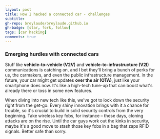 ```yaml
---
layout: post
title: How I hacked a connected car - challenges
subtitle: 
gh-repo: breylaude/breylaude.github.io
gh-badge: [star, fork, follow]
tags: [car hacking]
comments: true
---
```


###  Emerging hurdles with connected cars

Stuff like **vehicle-to-vehicle (V2V)** and **vehicle-to-infrastructure (V2I)** communications is catching on, and I bet they'll bring a bunch of perks for us, the carmakers, and even the public infrastructure management. In the future, your car might get updates **over the air (OTA)**, just like your smartphone does now. It's like a high-tech tune-up that can boost what's already there or toss in some new features.

When diving into new tech like this, we've got to lock down the security right from the get-go. Every shiny innovation brings with it a chance for trouble, so it's crucial to build in solid security controls from the very beginning. Take wireless key fobs, for instance – these days, cloning attacks are on the rise. Until the car guys work out the kinks in security, maybe it's a good move to stash those key fobs in a bag that zaps RFID signals. Better safe than sorry.

